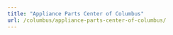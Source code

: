 ```yaml
---
title: "Appliance Parts Center of Columbus"
url: /columbus/appliance-parts-center-of-columbus/
---
```

